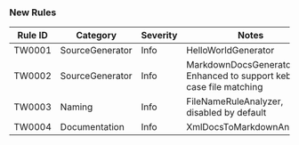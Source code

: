 ### New Rules

Rule ID | Category | Severity | Notes
--------|----------|----------|-------
TW0001 | SourceGenerator | Info | HelloWorldGenerator
TW0002 | SourceGenerator | Info | MarkdownDocsGenerator - Enhanced to support kebab-case file matching
TW0003 | Naming | Info | FileNameRuleAnalyzer, disabled by default
TW0004 | Documentation | Info | XmlDocsToMarkdownAnalyzer
